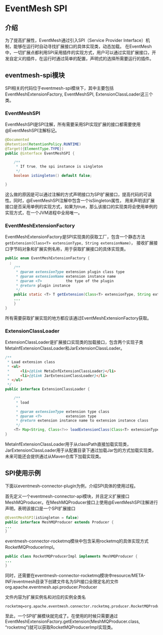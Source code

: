 # EventMesh SPI

## 介绍

为了提高扩展性，EventMesh通过引入SPI（Service Provider Interface）机制，能够在运行时自动寻找扩展接口的具体实现类，动态加载。
在EventMesh中，一切扩展点都利用SPI采用插件的实现方式，用户可以通过实现扩展接口，开发自定义的插件，在运行时通过简单的配置，声明式的选择所需要运行的插件。

## eventmesh-spi模块

SPI相关的代码位于eventmesh-spi模块下，其中主要包括EventMeshExtensionFactory, EventMeshSPI, ExtensionClassLoader这三个类。

### EventMeshSPI

EventMeshSPI是SPI注解，所有需要采用SPI实现扩展的接口都需要使用@EventMeshSPI注解标记。

```java
@Documented
@Retention(RetentionPolicy.RUNTIME)
@Target({ElementType.TYPE})
public @interface EventMeshSPI {

    /**
     * If true, the spi instance is singleton
     */
    boolean isSingleton() default false;

}
```

这么做的原因是可以通过注解的方式声明接口为SPI扩展接口，提高代码的可读性。同时，@EventMeshSPI注解中包含一个isSingleton属性，
用来声明该扩展接口是否采用单例的实现方式，如果为true，那么该接口的实现类将会使用单例的实现方式，在一个JVM进程中全局唯一。

### EventMeshExtensionFactory

EventMeshExtensionFactory是SPI实现类的获取工厂，包含一个静态方法`getExtension(Class<T> extensionType, String extensionName)`，
接收扩展接口字节码对象和扩展实例名称，用于获取扩展接口的具体实现类。

```java
public enum EventMeshExtensionFactory {
  ;
    /**
     * @param extensionType extension plugin class type
     * @param extensionName extension instance name
     * @param <T>           the type of the plugin
     * @return plugin instance
     */
    public static <T> T getExtension(Class<T> extensionType, String extensionName) {
    ...
    }
}
```

所有需要获取扩展实现的地方都应该通过EventMeshExtensionFactory获取。

### ExtensionClassLoader

ExtensionClassLoader是扩展接口实现类的加载接口，包含两个实现子类MetaInfExtensionClassLoader和JarExtensionClassLoader。

```java
/**
 * Load extension class
 * <ul>
 *     <li>{@link MetaInfExtensionClassLoader}</li>
 *     <li>{@link JarExtensionClassLoader}</li>
 * </ul>
 */
public interface ExtensionClassLoader {

    /**
     * load
     *
     * @param extensionType extension type class
     * @param <T>           extension type
     * @return extension instance name to extension instance class
     */
    <T> Map<String, Class<?>> loadExtensionClass(Class<T> extensionType);
}
```

MetaInfExtensionClassLoader用于从classPath直接加载实现类，JarExtensionClassLoader用于从配置目录下通过加载Jar包的方式加载实现类，未来可能还会提供通过从Maven仓库下加载实现类。

## SPI使用示例

下面以eventmesh-connector-plugin为例，介绍SPI具体的使用过程。

首先定义一个eventmesh-connector-api模块，并且定义扩展接口MeshMQProducer。在MeshMQProducer接口上使用@EventMeshSPI注解进行声明，表明该接口是一个SPI扩展接口

```java
@EventMeshSPI(isSingleton = false)
public interface MeshMQProducer extends Producer {
...
}
```

eventmesh-connector-rocketmq模块中包含采用rocketmq的具体实现方式RocketMQProducerImpl。

```java
public class RocketMQProducerImpl implements MeshMQProducer {
...
}
```

同时，还需要在eventmesh-connector-rocketmq模块中resource/META-INF/eventmesh目录下创建文件名为SPI接口全限定名的文件
org.apache.eventmesh.api.producer.Producer

文件内容为扩展实例名和对应的实例全类名

```properties
rocketmq=org.apache.eventmesh.connector.rocketmq.producer.RocketMQProducerImpl
```

至此，一个SPI扩展模块就完成了。在使用的时候只需要通过EventMeshExtensionFactory.getExtension(MeshMQProducer.class, “rocketmq”)就可以获取RocketMQProducerImpl实现类。

